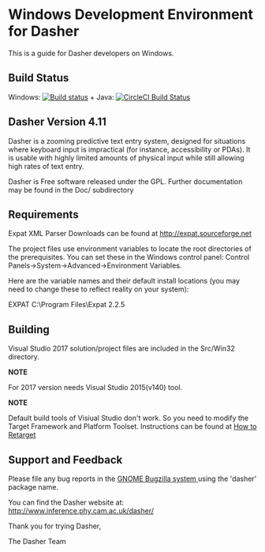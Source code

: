# Windows Development Environment for Dasher

This is a guide for Dasher developers on Windows.

## Build Status

Windows:
[![Build status](https://ci.appveyor.com/api/projects/status/hpvrm5230qlay15m?svg=true)](https://ci.appveyor.com/project/erdemkiraz/dasher)
+
Java:
[![CircleCI Build Status](https://circleci.com/gh/dasher-project/dasher.svg?style=shield)](https://circleci.com/gh/dasher-project/dasher)

## Dasher Version 4.11

Dasher is a zooming predictive text entry system, designed for situations where keyboard input is impractical (for instance, accessibility or PDAs). 
It is usable with highly limited amounts of physical input while still allowing high rates of text entry.

Dasher is Free software released under the GPL. Further documentation may be found in the Doc/ subdirectory

## Requirements

Expat XML Parser 
Downloads can be found at http://expat.sourceforge.net

The project files use environment variables to locate the root directories of 
the prerequisites.  You can set these in the Windows control panel: 
Control Panels->System->Advanced->Environment Variables.

Here are the variable names and their default install locations (you may
need to change these to reflect reality on your system):

EXPAT          C:\Program Files\Expat 2.2.5

## Building
Visual Studio 2017 solution/project files are included in the 
Src/Win32 directory.

**NOTE** 

For 2017 version needs Visual Studio 2015(v140) tool.

**NOTE** 

Default build tools of Visiual Studio don't work. So you need to modify the Target Framework and Platform Toolset. Instructions can be found at [ How to Retarget ](https://docs.microsoft.com/en-us/cpp/build/how-to-modify-the-target-framework-and-platform-toolset)



## Support and Feedback
Please file any bug reports in the [ GNOME Bugzilla system ](http://bugzilla.gnome.org/)
using the 'dasher' package name.

You can find the Dasher website at: 
http://www.inference.phy.cam.ac.uk/dasher/

Thank you for trying Dasher,

The Dasher Team


